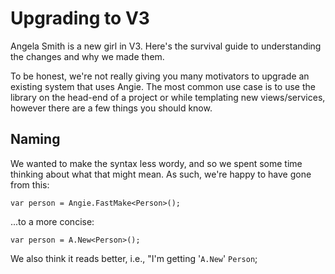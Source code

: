 # Upgrading to V3
Angela Smith is a new girl in V3.  Here's the survival guide to understanding the changes and why we made them.

To be honest, we're not really giving you many motivators to upgrade an existing system that uses Angie. The most common use case is to use the library on the head-end of a project or while templating new views/services, however there are a few things you should know.

## Naming
We wanted to make the syntax less wordy, and so we spent some time thinking about what that might mean. As such, we're happy to have gone from this:


    var person = Angie.FastMake<Person>();

...to a more concise:

    var person = A.New<Person>();

We also think it reads better, i.e., "I'm getting '`A.New`' `Person`;



